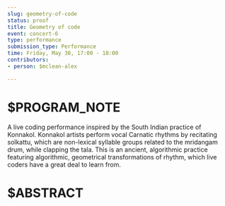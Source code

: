 ```yaml
---
slug: geometry-of-code
status: proof
title: Geometry of code
event: concert-6
type: performance
submission_type: Performance
time: Friday, May 30, 17:00 - 18:00
contributors:
- person: $mclean-alex

---
```


# $PROGRAM_NOTE

A live coding performance inspired by the South Indian practice of Konnakol.
Konnakol artists perform vocal Carnatic rhythms by recitating solkattu, which
are non-lexical syllable groups related to the mridangam drum, while clapping the
tala. This is an ancient, algorithmic practice featuring algorithmic, geometrical
transformations of rhythm, which live coders have a great deal to learn from.

# $ABSTRACT



